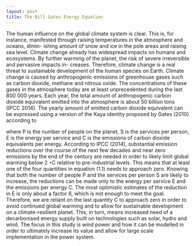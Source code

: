 ```yaml
---
layout: post
title: The Bill Gates Energy Equation
---
```




The human influence on the global climate system is clear. This is, for instance, manifested through raising temperatures in the atmosphere and oceans, dimin- ishing amount of snow and ice in the pole areas and raising sea level. Climate change already has widespread impacts on humans and ecosystems. By further warming of the planet, the risk of severe irreversible and pervasive impacts in- creases. Therefore, climate change is a real threat to sustainable development of the human species on Earth.Climate change is caused by anthropogenic emissions of greenhouse gases such as carbon dioxide, methane and nitrous oxide. The concentrations of these gases in the atmosphere today are at least unprecedented during the last 800 000 years. Each year, the total amount of anthropogenic carbon dioxide equivalent emitted into the atmosphere is about 50 billion tons (IPCC 2014). The yearly amount of emitted carbon dioxide equivalent can be expressed using a version of the Kaya identity proposed by Gates (2010) according to

where P is the number of people on the planet, S is the services per person, E is the energy per service and C is the emissions of carbon dioxide equivalents per energy. According to IPCC (2014), substantial emission reductions over the course of the next few decades and near zero emissions by the end of the century are needed in order to likely limit global warming below 2 ◦C relative to pre-industrial levels. This means that at least one of the four quantities in equation (1.1) needs to approach zero.Knowing that both the number of people P and the services per person S are likely to increase, the reductions can be made only to the energy per service E and the emissions per energy C. The most optimistic estimates of the reduction in E is only about a factor 6, which is not enough to meet the goal. Therefore, we are reliant on the last quantity C to approach zero in order to avoid continued global warming and to allow for sustainable development on a climate-resilient planet. This, in turn, means increased need of a decarbonised energy supply built on technologies such as solar, hydro and wind.The focus in this study is wind power and how it can be modelled in order to ultimately increase its value and allow for large scale implementation in the power system.